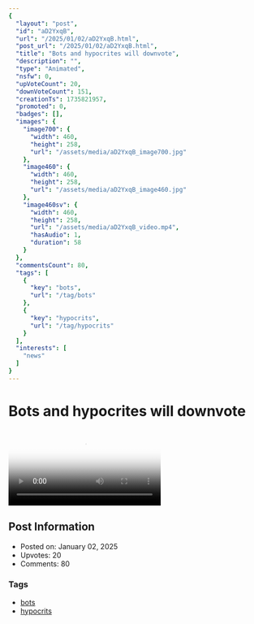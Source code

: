 ```yaml
---
{
  "layout": "post",
  "id": "aD2YxqB",
  "url": "/2025/01/02/aD2YxqB.html",
  "post_url": "/2025/01/02/aD2YxqB.html",
  "title": "Bots and hypocrites will downvote",
  "description": "",
  "type": "Animated",
  "nsfw": 0,
  "upVoteCount": 20,
  "downVoteCount": 151,
  "creationTs": 1735821957,
  "promoted": 0,
  "badges": [],
  "images": {
    "image700": {
      "width": 460,
      "height": 258,
      "url": "/assets/media/aD2YxqB_image700.jpg"
    },
    "image460": {
      "width": 460,
      "height": 258,
      "url": "/assets/media/aD2YxqB_image460.jpg"
    },
    "image460sv": {
      "width": 460,
      "height": 258,
      "url": "/assets/media/aD2YxqB_video.mp4",
      "hasAudio": 1,
      "duration": 58
    }
  },
  "commentsCount": 80,
  "tags": [
    {
      "key": "bots",
      "url": "/tag/bots"
    },
    {
      "key": "hypocrits",
      "url": "/tag/hypocrits"
    }
  ],
  "interests": [
    "news"
  ]
}
---
```


# Bots and hypocrites will downvote

<video controls playsinline loop poster="/assets/media/aD2YxqB_image460.jpg">
  <source src="/assets/media/aD2YxqB_video.mp4" type="video/mp4">
  Your browser does not support the video tag.
</video>

## Post Information

- Posted on: January 02, 2025
- Upvotes: 20
- Comments: 80

### Tags

- [bots](/tag/bots)
- [hypocrits](/tag/hypocrits)
